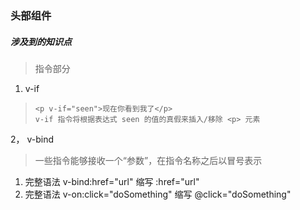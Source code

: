 ### 头部组件

##### 涉及到的知识点   
>指令部分  
1. v-if     
> `<p v-if="seen">现在你看到我了</p>`  
> `v-if 指令将根据表达式 seen 的值的真假来插入/移除 <p> 元素`  

2，  v-bind 
> 一些指令能够接收一个“参数”，在指令名称之后以冒号表示	

1. 完整语法 v-bind:href="url"   缩写  :href="url"  
2. 完整语法 v-on:click="doSomething"   缩写  @click="doSomething" 

